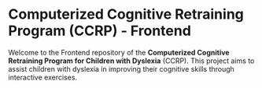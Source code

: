 # Computerized Cognitive Retraining Program (CCRP) - Frontend

Welcome to the Frontend repository of the **Computerized Cognitive Retraining Program for Children with Dyslexia** (CCRP). This project aims to assist children with dyslexia in improving their cognitive skills through interactive exercises.
